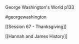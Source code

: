 George Washington's World p133

#georgewashington 

[[Session 67 - Thanksgiving]]

[[Hannah and James History]]
